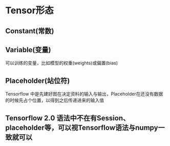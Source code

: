 # Tensor形态

## Constant(常数)

## Variable(变量)

可以训练的变量，比如模型的权重(weights)或偏置(bias)

## Placeholder(站位符)

Tensorflow 中是先建好图在决定资料的输入与输出，Placeholder在还没有数据的时候先占个位置，以得到之后传递进来的输入值



## Tensorflow 2.0 语法中不在有Session、 placeholder等，可以视Tensorflow语法与numpy一致就可以

